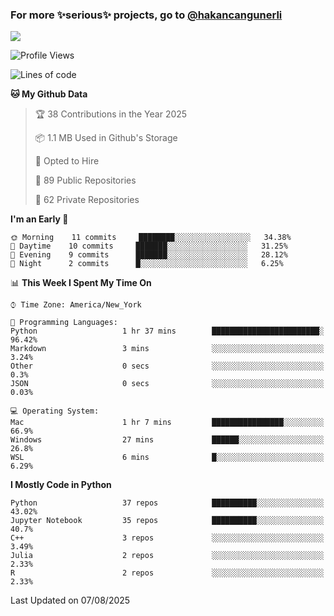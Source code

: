 ### For more ✨serious✨ projects, go to [@hakancangunerli](https://github.com/hakancangunerli)

![](https://github-readme-stats.vercel.app/api/top-langs/?username=johngunerli&layout=compact&hide=jupyter%20notebook,tex,html,shell,CSS,Ruby,Makefile,EmberScript,MATLAB,C&langs_count=6&exclude_repo=2015-csharp,gt_code,gsu_code,uga_code,uga_robotics)

<!--START_SECTION:waka-->
![Profile Views](http://img.shields.io/badge/Profile%20Views-0-blue)

![Lines of code](https://img.shields.io/badge/From%20Hello%20World%20I%27ve%20Written-481076%20lines%20of%20code-blue)

**🐱 My Github Data** 

> 🏆 38 Contributions in the Year 2025
 > 
> 📦 1.1 MB Used in Github's Storage 
 > 
> 💼 Opted to Hire
 > 
> 📜 89 Public Repositories 
 > 
> 🔑 62 Private Repositories  
 > 
**I'm an Early 🐤** 

```text
🌞 Morning    11 commits     ████████░░░░░░░░░░░░░░░░░   34.38% 
🌆 Daytime    10 commits     ███████░░░░░░░░░░░░░░░░░░   31.25% 
🌃 Evening    9 commits      ███████░░░░░░░░░░░░░░░░░░   28.12% 
🌙 Night      2 commits      █░░░░░░░░░░░░░░░░░░░░░░░░   6.25%

```


📊 **This Week I Spent My Time On** 

```text
⌚︎ Time Zone: America/New_York

💬 Programming Languages: 
Python                   1 hr 37 mins        ████████████████████████░   96.42% 
Markdown                 3 mins              ░░░░░░░░░░░░░░░░░░░░░░░░░   3.24% 
Other                    0 secs              ░░░░░░░░░░░░░░░░░░░░░░░░░   0.3% 
JSON                     0 secs              ░░░░░░░░░░░░░░░░░░░░░░░░░   0.03%

💻 Operating System: 
Mac                      1 hr 7 mins         ████████████████░░░░░░░░░   66.9% 
Windows                  27 mins             ██████░░░░░░░░░░░░░░░░░░░   26.8% 
WSL                      6 mins              █░░░░░░░░░░░░░░░░░░░░░░░░   6.29%

```

**I Mostly Code in Python** 

```text
Python                   37 repos            ██████████░░░░░░░░░░░░░░░   43.02% 
Jupyter Notebook         35 repos            ██████████░░░░░░░░░░░░░░░   40.7% 
C++                      3 repos             ░░░░░░░░░░░░░░░░░░░░░░░░░   3.49% 
Julia                    2 repos             ░░░░░░░░░░░░░░░░░░░░░░░░░   2.33% 
R                        2 repos             ░░░░░░░░░░░░░░░░░░░░░░░░░   2.33%

```



 Last Updated on 07/08/2025
<!--END_SECTION:waka-->


